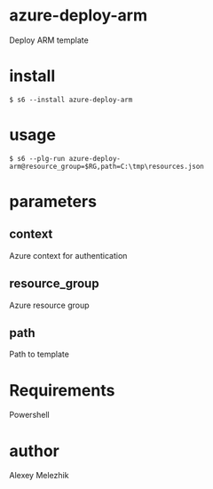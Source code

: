 # azure-deploy-arm

Deploy ARM template

# install

    $ s6 --install azure-deploy-arm

# usage

    $ s6 --plg-run azure-deploy-arm@resource_group=$RG,path=C:\tmp\resources.json

# parameters

## context

Azure context for authentication

## resource_group

Azure resource group

## path

Path to template

# Requirements

Powershell

# author

Alexey Melezhik


